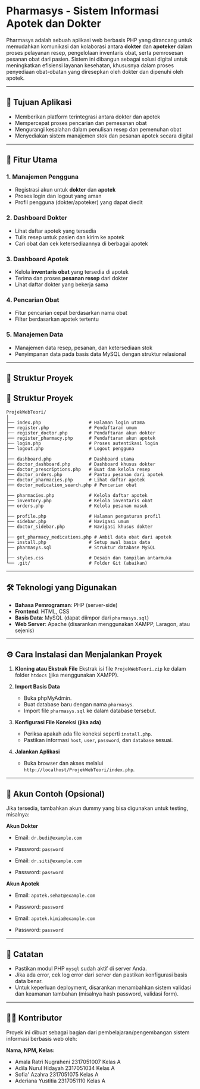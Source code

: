 # Pharmasys - Sistem Informasi Apotek dan Dokter

Pharmasys adalah sebuah aplikasi web berbasis PHP yang dirancang untuk memudahkan komunikasi dan kolaborasi antara **dokter** dan **apoteker** dalam proses pelayanan resep, pengelolaan inventaris obat, serta pemrosesan pesanan obat dari pasien. Sistem ini dibangun sebagai solusi digital untuk meningkatkan efisiensi layanan kesehatan, khususnya dalam proses penyediaan obat-obatan yang diresepkan oleh dokter dan dipenuhi oleh apotek.

---

## 🎯 Tujuan Aplikasi

- Memberikan platform terintegrasi antara dokter dan apotek
- Mempercepat proses pencarian dan pemesanan obat
- Mengurangi kesalahan dalam penulisan resep dan pemenuhan obat
- Menyediakan sistem manajemen stok dan pesanan apotek secara digital

---

## 🧩 Fitur Utama

### 1. **Manajemen Pengguna**
- Registrasi akun untuk **dokter** dan **apotek**
- Proses login dan logout yang aman
- Profil pengguna (dokter/apoteker) yang dapat diedit

### 2. **Dashboard Dokter**
- Lihat daftar apotek yang tersedia
- Tulis resep untuk pasien dan kirim ke apotek
- Cari obat dan cek ketersediaannya di berbagai apotek

### 3. **Dashboard Apotek**
- Kelola **inventaris obat** yang tersedia di apotek
- Terima dan proses **pesanan resep** dari dokter
- Lihat daftar dokter yang bekerja sama

### 4. **Pencarian Obat**
- Fitur pencarian cepat berdasarkan nama obat
- Filter berdasarkan apotek tertentu

### 5. **Manajemen Data**
- Manajemen data resep, pesanan, dan ketersediaan stok
- Penyimpanan data pada basis data MySQL dengan struktur relasional

---

## 📁 Struktur Proyek

## 📁 Struktur Proyek

```plaintext
ProjekWebTeori/
│
├── index.php                  # Halaman login utama
├── register.php               # Pendaftaran umum
├── register_doctor.php        # Pendaftaran akun dokter
├── register_pharmacy.php      # Pendaftaran akun apotek
├── login.php                  # Proses autentikasi login
├── logout.php                 # Logout pengguna
│
├── dashboard.php              # Dashboard utama
├── doctor_dashboard.php       # Dashboard khusus dokter
├── doctor_prescriptions.php   # Buat dan kelola resep
├── doctor_orders.php          # Pantau pesanan dari apotek
├── doctor_pharmacies.php      # Lihat daftar apotek
├── doctor_medication_search.php # Pencarian obat
│
├── pharmacies.php             # Kelola daftar apotek
├── inventory.php              # Kelola inventaris obat
├── orders.php                 # Kelola pesanan masuk
│
├── profile.php                # Halaman pengaturan profil
├── sidebar.php                # Navigasi umum
├── doctor_sidebar.php         # Navigasi khusus dokter
│
├── get_pharmacy_medications.php # Ambil data obat dari apotek
├── install.php                # Setup awal basis data
├── pharmasys.sql              # Struktur database MySQL
│
├── styles.css                 # Desain dan tampilan antarmuka
└── .git/                      # Folder Git (abaikan)
```
---

## 🛠️ Teknologi yang Digunakan

- **Bahasa Pemrograman**: PHP (server-side)
- **Frontend**: HTML, CSS
- **Basis Data**: MySQL (dapat diimpor dari `pharmasys.sql`)
- **Web Server**: Apache (disarankan menggunakan XAMPP, Laragon, atau sejenis)

---

## ⚙️ Cara Instalasi dan Menjalankan Proyek

1. **Kloning atau Ekstrak File**
   Ekstrak isi file `ProjekWebTeori.zip` ke dalam folder `htdocs` (jika menggunakan XAMPP).

2. **Import Basis Data**
   - Buka phpMyAdmin.
   - Buat database baru dengan nama `pharmasys`.
   - Import file `pharmasys.sql` ke dalam database tersebut.

3. **Konfigurasi File Koneksi (jika ada)**
   - Periksa apakah ada file koneksi seperti `install.php`.
   - Pastikan informasi `host`, `user`, `password`, dan `database` sesuai.

4. **Jalankan Aplikasi**
   - Buka browser dan akses melalui `http://localhost/ProjekWebTeori/index.php`.

---

## 🧪 Akun Contoh (Opsional)

Jika tersedia, tambahkan akun dummy yang bisa digunakan untuk testing, misalnya:

**Akun Dokter**  
- Email: `dr.budi@example.com`  
- Password: `password`

- Email: `dr.siti@example.com`  
- Password: `password`

**Akun Apotek**  
- Email: `apotek.sehat@example.com`  
- Password: `password`

- Email: `apotek.kimia@example.com`  
- Password: `password`
  
---

## 📝 Catatan

- Pastikan modul PHP `mysql` sudah aktif di server Anda.
- Jika ada error, cek log error dari server dan pastikan konfigurasi basis data benar.
- Untuk keperluan deployment, disarankan menambahkan sistem validasi dan keamanan tambahan (misalnya hash password, validasi form).

---

## 👨‍💻 Kontributor

Proyek ini dibuat sebagai bagian dari pembelajaran/pengembangan sistem informasi berbasis web oleh:

**Nama, NPM, Kelas:**  
- Amala Ratri Nugraheni 2317051007 Kelas A
- Adila Nurul Hidayah 2317051034 Kelas A
- Sofia' Azahra 2317051075 Kelas A
- Aderiana Yustitia 2317051110 Kelas A

